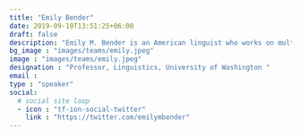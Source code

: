```yaml
---
title: "Emily Bender"
date: 2019-09-10T13:51:25+06:00
draft: false
description: "Emily M. Bender is an American linguist who works on multilingual grammar engineering, technology for endangered language documentation, computational semantics, and methodologies for supporting consideration of impacts language technology in NLP research, development, and education.  She is the Howard and Frances Nostrand Endowed Professor of Linguistics at the University of Washington."
bg_image : "images/teams/emily.jpeg"
image : "images/teams/emily.jpeg"
designation : "Professor, Linguistics, University of Washington "
email : 
type : "speaker"
social:
  # social site loop
  - icon : "tf-ion-social-twitter"
    link : "https://twitter.com/emilymbender"
---
```


